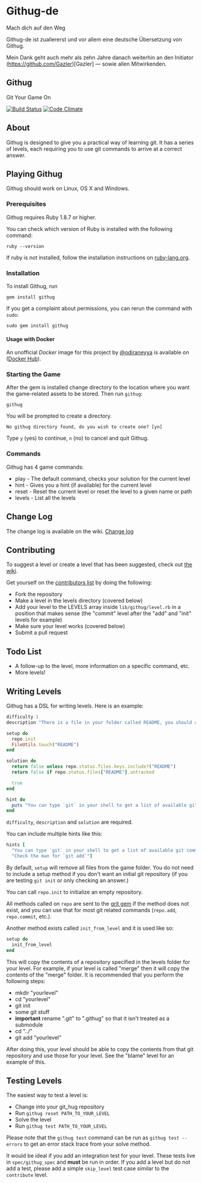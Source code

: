 # Githug-de
Mach dich auf den Weg

Githug-de ist zuallererst und vor allem eine deutsche Übersetzung von Githug.

Mein Dank geht auch mehr als zehn Jahre danach weiterhin an den Initiator
(https://github.com/Gazler)[Gazler] &mdash; sowie allen Mitwirkenden.


## Githug
Git Your Game On

[![Build Status](https://travis-ci.org/Gazler/githug.svg?branch=master)](https://travis-ci.org/Gazler/githug) [![Code Climate](https://codeclimate.com/github/Gazler/githug.svg)](https://codeclimate.com/github/Gazler/githug)

## About
Githug is designed to give you a practical way of learning git.  It has a series of levels, each requiring you to use git commands to arrive at a correct answer.

## Playing Githug

Githug should work on Linux, OS X and Windows.

### Prerequisites

Githug requires Ruby 1.8.7 or higher.

You can check which version of Ruby is installed with the following command:

```
ruby --version
```

If ruby is not installed, follow the installation instructions on [ruby-lang.org](https://www.ruby-lang.org/en/documentation/installation/).

### Installation

To install Githug, run

    gem install githug

If you get a complaint about permissions, you can rerun the command with `sudo`:

    sudo gem install githug

#### Usage with Docker

An unofficial _Docker_ image for this project by [@odiraneyya](https://github.com/odiraneyya) is available on ([Docker Hub](https://hub.docker.com/r/orwa84/githug)).

### Starting the Game

After the gem is installed change directory to the location where you want the game-related assets to be stored.
Then run `githug`:

    githug

You will be prompted to create a directory.

    No githug directory found, do you wish to create one? [yn]

Type `y` (yes) to continue, `n` (no) to cancel and quit Githug.

### Commands

Githug has 4 game commands:

 * play - The default command, checks your solution for the current level
 * hint - Gives you a hint (if available) for the current level
 * reset - Reset the current level or reset the level to a given name or path
 * levels - List all the levels

## Change Log

The change log is available on the wiki.  [Change log](https://github.com/Gazler/githug/wiki/Change-Log)

## Contributing

To suggest a level or create a level that has been suggested, check out [the wiki](https://github.com/Gazler/githug/wiki).

 Get yourself on the [contributors list](https://github.com/Gazler/githug/contributors) by doing the following:

 * Fork the repository
 * Make a level in the levels directory (covered below)
 * Add your level to the LEVELS array inside `lib/githug/level.rb` in a position that makes sense (the "commit" level after the "add" and "init" levels for example)
 * Make sure your level works (covered below)
 * Submit a pull request

## Todo List

 * A follow-up to the level, more information on a specific command, etc.
 * More levels!

## Writing Levels

Githug has a DSL for writing levels. Here is an example:

```ruby
difficulty 1
description "There is a file in your folder called README, you should add it to your staging area"

setup do
  repo.init
  FileUtils.touch("README")
end

solution do
  return false unless repo.status.files.keys.include?("README")
  return false if repo.status.files["README"].untracked

  true
end

hint do
  puts "You can type `git` in your shell to get a list of available git commands"
end
```

 `difficulty`, `description` and `solution` are required.

You can include multiple hints like this:

```ruby
hints [
  "You can type `git` in your shell to get a list of available git commands",
  "Check the man for `git add`"]
```

 By default, `setup` will remove all files from the game folder.  You do not need to include a setup method if you don't want an initial git repository (if you are testing `git init` or only checking an answer.)

 You can call `repo.init` to initialize an empty repository.

 All methods called on `repo` are sent to the [grit gem](https://github.com/mojombo/grit) if the method does not exist, and you can use that for most git related commands (`repo.add`, `repo.commit`, etc.).

Another method exists called `init_from_level` and it is used like so:

```ruby
setup do
  init_from_level
end
```

This will copy the contents of a repository specified in the levels folder for your level.  For example, if your level is called "merge" then it will copy the contents of the "merge" folder.  It is recommended that you perform the following steps:

 * mkdir "yourlevel"
 * cd "yourlevel"
 * git init
 * some git stuff
 * **important** rename ".git" to ".githug" so that it isn't treated as a submodule
 * cd "../"
 * git add "yourlevel"

After doing this, your level should be able to copy the contents from that git repository and use those for your level.  See the "blame" level for an example of this.

## Testing Levels

The easiest way to test a level is:

 * Change into your git_hug repository
 * Run `githug reset PATH_TO_YOUR_LEVEL`
 * Solve the level
 * Run `githug test PATH_TO_YOUR_LEVEL`

Please note that the `githug test` command can be run as `githug test --errors` to get an error stack trace from your solve method.

It would be ideal if you add an integration test for your level.  These tests live in `spec/githug_spec` and **must** be run in order.  If you add a level but do not add a test, please add a simple `skip_level` test case similar to the `contribute` level.
